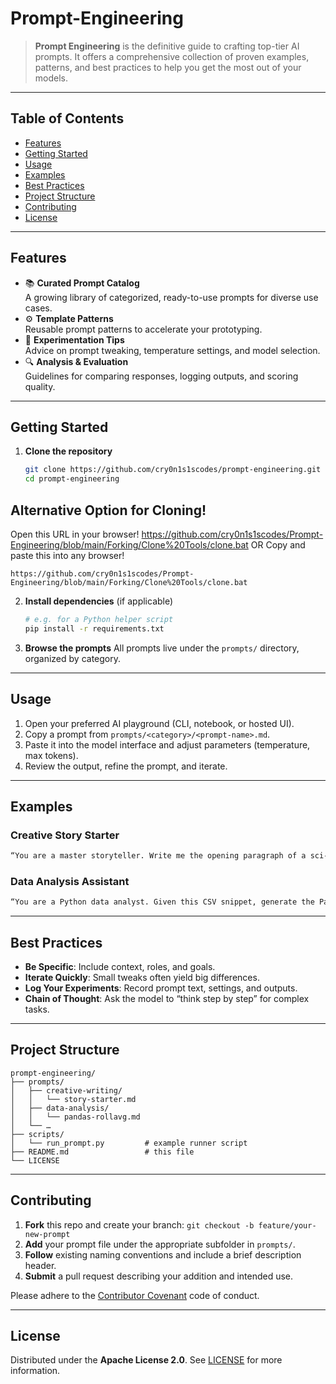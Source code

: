 # Prompt-Engineering

> **Prompt Engineering** is the definitive guide to crafting top-tier AI prompts. It offers a comprehensive collection of proven examples, patterns, and best practices to help you get the most out of your models.

---

## Table of Contents

- [Features](#features)  
- [Getting Started](#getting-started)  
- [Usage](#usage)  
- [Examples](#examples)  
- [Best Practices](#best-practices)  
- [Project Structure](#project-structure)  
- [Contributing](#contributing)  
- [License](#license)  

---

## Features

- 📚 **Curated Prompt Catalog**  
  A growing library of categorized, ready-to-use prompts for diverse use cases.  
- ⚙️ **Template Patterns**  
  Reusable prompt patterns to accelerate your prototyping.  
- 🧪 **Experimentation Tips**  
  Advice on prompt tweaking, temperature settings, and model selection.  
- 🔍 **Analysis & Evaluation**  
  Guidelines for comparing responses, logging outputs, and scoring quality.  

---

## Getting Started

1. **Clone the repository**  
   ```bash
   git clone https://github.com/cry0n1s1scodes/prompt-engineering.git
   cd prompt-engineering
   ```

## Alternative Option for Cloning!
Open this URL in your browser!
https://github.com/cry0n1s1scodes/Prompt-Engineering/blob/main/Forking/Clone%20Tools/clone.bat
OR
Copy and paste this into any browser!
```
https://github.com/cry0n1s1scodes/Prompt-Engineering/blob/main/Forking/Clone%20Tools/clone.bat
```

2. **Install dependencies** (if applicable)

   ```bash
   # e.g. for a Python helper script
   pip install -r requirements.txt
   ```

3. **Browse the prompts**
   All prompts live under the `prompts/` directory, organized by category.

---

## Usage

1. Open your preferred AI playground (CLI, notebook, or hosted UI).
2. Copy a prompt from `prompts/<category>/<prompt-name>.md`.
3. Paste it into the model interface and adjust parameters (temperature, max tokens).
4. Review the output, refine the prompt, and iterate.

---

## Examples

### Creative Story Starter

```markdown
“You are a master storyteller. Write me the opening paragraph of a sci-fi epic set on a terraformed Mars, focusing on atmosphere and tension.”
```

### Data Analysis Assistant

```markdown
“You are a Python data analyst. Given this CSV snippet, generate the Pandas code to compute the 7-day rolling average of ‘sales’.”
```

---

## Best Practices

* **Be Specific**: Include context, roles, and goals.
* **Iterate Quickly**: Small tweaks often yield big differences.
* **Log Your Experiments**: Record prompt text, settings, and outputs.
* **Chain of Thought**: Ask the model to “think step by step” for complex tasks.

---

## Project Structure

```
prompt-engineering/
├── prompts/
│   ├── creative-writing/
│   │   └── story-starter.md
│   ├── data-analysis/
│   │   └── pandas-rollavg.md
│   └── …  
├── scripts/
│   └── run_prompt.py         # example runner script
├── README.md                 # this file
└── LICENSE
```

---

## Contributing

1. **Fork** this repo and create your branch:
   `git checkout -b feature/your-new-prompt`
2. **Add** your prompt file under the appropriate subfolder in `prompts/`.
3. **Follow** existing naming conventions and include a brief description header.
4. **Submit** a pull request describing your addition and intended use.

Please adhere to the [Contributor Covenant](https://www.contributor-covenant.org/) code of conduct.

---

## License

Distributed under the **Apache License 2.0**. See [LICENSE](LICENSE) for more information.
